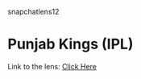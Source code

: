 snapchatlens12

# Punjab Kings (IPL)

Link to the lens: [Click Here](https://www.snapchat.com/unlock/?type=SNAPCODE&uuid=e7382488729a411792ef70420ecadf9b&metadata=01)
